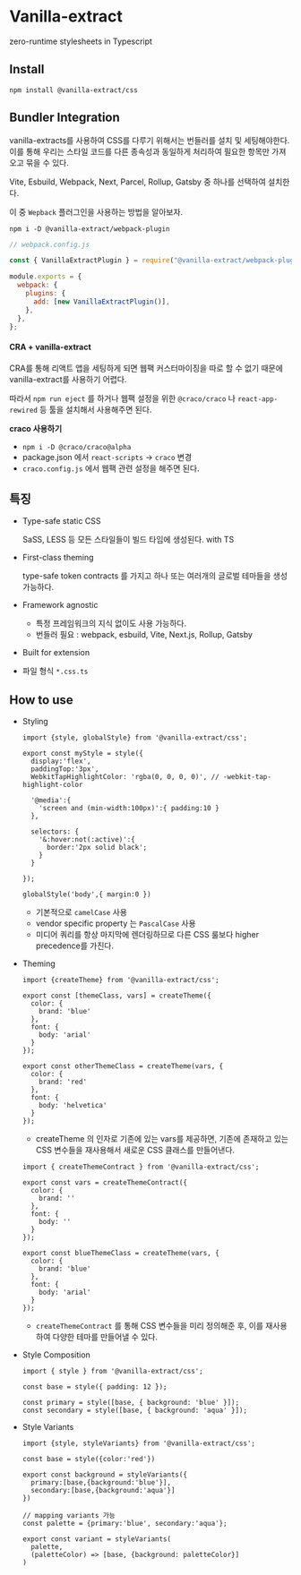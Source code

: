 # Vanilla-extract

zero-runtime stylesheets in Typescript

## Install

```shell
npm install @vanilla-extract/css
```

## Bundler Integration

vanilla-extracts를 사용하여 CSS를 다루기 위해서는 번들러를 설치 및 세팅해야한다. 이를 통해 우리는 스타일 코드를 다른 종속성과 동일하게 처리하여 필요한 항목만 가져오고 묶을 수 있다. 

Vite, Esbuild, Webpack, Next, Parcel, Rollup, Gatsby 중 하나를 선택하여 설치한다. 

이 중 `Wepback` 플러그인을 사용하는 방법을 알아보자.

```
npm i -D @vanilla-extract/webpack-plugin
```

```js
// webpack.config.js

const { VanillaExtractPlugin } = require("@vanilla-extract/webpack-plugin");

module.exports = {
  webpack: {
    plugins: {
      add: [new VanillaExtractPlugin()],
    },
  },
};
```

#### CRA + vanilla-extract

CRA를 통해 리액트 앱을 세팅하게 되면 웹팩 커스터마이징을 따로 할 수 없기 때문에 vanilla-extract를 사용하기 어렵다.

따라서 `npm run eject` 를 하거나 웹팩 설정을 위한 `@craco/craco` 나 `react-app-rewired` 등 툴을 설치해서 사용해주면 된다.

**craco 사용하기** 

- `npm i -D @craco/craco@alpha`
- package.json 에서 `react-scripts` -> `craco` 변경
- `craco.config.js` 에서 웹팩 관련 설정을 해주면 된다. 

## 특징 

- Type-safe static CSS

  SaSS, LESS 등 모든 스타일들이 빌드 타임에 생성된다. with TS

- First-class theming

  type-safe token contracts 를 가지고 하나 또는 여러개의 글로벌 테마들을 생성 가능하다.

- Framework agnostic
  - 특정 프레임워크의 지식 없이도 사용 가능하다.
  - 번들러 필요 : webpack, esbuild, Vite, Next.js, Rollup, Gatsby

- Built for extension
- 파일 형식 `*.css.ts`

## How to use

- Styling

  ```tsx
  import {style, globalStyle} from '@vanilla-extract/css';
  
  export const myStyle = style({
    display:'flex',
    paddingTop:'3px',
    WebkitTapHighlightColor: 'rgba(0, 0, 0, 0)', // -webkit-tap-highlight-color
    
    '@media':{
      'screen and (min-width:100px)':{ padding:10 }
    },
    
    selectors: {
      '&:hover:not(:active)':{
        border:'2px solid black';
      }
    }
  
  });
  
  globalStyle('body',{ margin:0 })
  ```

  - 기본적으로 `camelCase` 사용
  - vendor specific property 는 `PascalCase` 사용
  - 미디어 쿼리를 항상 마지막에 렌더링하므로 다른 CSS 룰보다 higher precedence를 가진다.

- Theming

  ```tsx
  import {createTheme} from '@vanilla-extract/css';
  
  export const [themeClass, vars] = createTheme({
    color: {
      brand: 'blue'
    },
    font: {
      body: 'arial'
    }
  });
  
  export const otherThemeClass = createTheme(vars, {
    color: {
      brand: 'red'
    },
    font: {
      body: 'helvetica'
    }
  });
  ```

  - createTheme 의 인자로 기존에 있는 vars를 제공하면, 기존에 존재하고 있는 CSS 변수들을 재사용해서 새로운 CSS 클래스를 만들어낸다.

  ```tsx
  import { createThemeContract } from '@vanilla-extract/css';
  
  export const vars = createThemeContract({
    color: {
      brand: ''
    },
    font: {
      body: ''
    }
  });
  
  export const blueThemeClass = createTheme(vars, {
    color: {
      brand: 'blue'
    },
    font: {
      body: 'arial'
    }
  });
  ```

  - `createThemeContract` 를 통해 CSS 변수들을 미리 정의해준 후, 이를 재사용하여 다양한 테마를 만들어낼 수 있다. 

- Style Composition

  ```tsx
  import { style } from '@vanilla-extract/css';
  
  const base = style({ padding: 12 });
  
  const primary = style([base, { background: 'blue' }]);
  const secondary = style([base, { background: 'aqua' }]);
  ```

- Style Variants

  ```tsx
  import {style, styleVariants} from '@vanilla-extract/css';
  
  const base = style({color:'red'})
  
  export const background = styleVariants({
    primary:[base,{background:'blue'}],
    secondary:[base,{background:'aqua'}]
  })
  
  // mapping variants 가능 
  const palette = {primary:'blue', secondary:'aqua'};
  
  export const variant = styleVariants(
  	palette,
    (paletteColor) => [base, {background: paletteColor}]
  )
  ```

